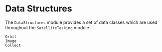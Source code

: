 # Data Structures

The `DataStructures` module provides a set of data classes which are used 
throughout the `SatelliteTasking` module.

```@docs
Orbit
Image
Collect
```